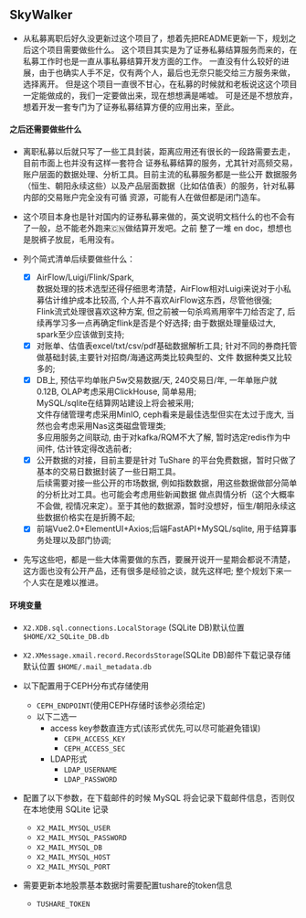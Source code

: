 ## SkyWalker
- 从私募离职后好久没更新过这个项目了，想着先把README更新一下，规划之后这个项目需要做些什么。
这个项目其实是为了证券私募结算服务而来的，在私募工作时也是一直从事私募结算开发方面的工作。
一直没有什么较好的进展，由于也确实人手不足，仅有两个人，最后也无奈只能交给三方服务来做，选择离开。
但是这个项目一直很不甘心，在私募的时候就和老板说这这个项目一定能做成的，我们一定要做出来，现在想想满是唏嘘。
可是还是不想放弃，想着开发一套专门为了证券私募结算方便的应用出来，至此。

#### 之后还需要做些什么
- 离职私募以后就只写了一些工具封装，距离应用还有很长的一段路需要去走，目前市面上也并没有这样一套符合
证券私募结算的服务，尤其针对高频交易，账户层面的数据处理、分析工具。目前主流的私募服务都是一些公开
数据服务（恒生、朝阳永续这些）以及产品层面数据（比如估值表）的服务，针对私募内部的交易账户完全没有可循
资源，可能有人在做但都是闭门造车。
  
- 这个项目本身也是针对国内的证券私募来做的，英文说明文档什么的也不会有了一般，总不能老外跑来🇨🇳做结算开发吧。之前
整了一堆 en doc，想想也是脱裤子放屁，毛用没有。

- 列个简式清单后续要做些什么：
  - [x] AirFlow/Luigi/Flink/Spark,  
        数据处理的技术选型还得仔细思考清楚，AirFlow相对Luigi来说对于小私募估计维护成本比较高, 个人并不喜欢AirFlow这东西，尽管他很强;   
        Flink流式处理很喜欢这种方案, 但之前被一句杀鸡焉用宰牛刀给否定了, 后续再学习多一点再确定flink是否是个好选择; 
        由于数据处理量级过大, spark至少应该做到支持;
  - [x] 对账单、估值表excel/txt/csv/pdf基础数据解析工具; 针对不同的券商托管做基础封装,主要针对招商/海通这两类比较典型的、文件
        数据种类又比较多的;
  - [x] DB上, 预估平均单账户5w交易数据/天, 240交易日/年, 一年单账户就0.12B, OLAP考虑采用ClickHouse, 简单易用;  
        MySQL/sqlite在结算网站建设上将会被采用;   
        文件存储管理考虑采用MinIO, ceph看来是最佳选型但实在太过于庞大, 当然也会考虑采用Nas这类磁盘管理类;  
        多应用服务之间联动, 由于对kafka/RQM不大了解, 暂时选定redis作为中间件, 估计铁定得改选前者;  
  - [x] 公开数据的对接，目前主要是针对 TuShare 的平台免费数据，暂时只做了基本的交易日数据封装了一些日期工具。  
        后续需要对接一些公开的市场数据, 例如指数数据，用这些数据做部分简单的分析比对工具。也可能会考虑用些新闻数据
        做点舆情分析（这个大概率不会做, 视情况来定）。至于其他的数据源，暂时没想好，恒生/朝阳永续这些数据价格实在是折腾不起;
  - [x] 前端Vue2.0+ElementUI+Axios;后端FastAPI+MySQL/sqlite, 用于结算事务处理以及部门协调;

- 先写这些吧，都是一些大体需要做的东西，要展开说开一星期会都说不清楚，这方面也没有公开产品，还有很多是经验之谈，就先这样吧;
  整个规划下来一个人实在是难以推进。

#### 环境变量
  - `X2.XDB.sql.connections.LocalStorage` (SQLite DB)默认位置 `$HOME/X2_SQLite_DB.db`
  - `X2.XMessage.xmail.record.RecordsStorage`(SQLite DB)邮件下载记录存储默认位置 `$HOME/.mail_metadata.db`

  - 以下配置用于CEPH分布式存储使用
    - `CEPH_ENDPOINT`(使用CEPH存储时该参必须给定)
    - 以下二选一
      - access key参数直连方式(该形式优先,可以尽可能避免错误)
        - `CEPH_ACCESS_KEY`
        - `CEPH_ACCESS_SEC`
      - LDAP形式
        - `LDAP_USERNAME`
        - `LDAP_PASSWORD`

  - 配置了以下参数，在下载邮件的时候 MySQL 将会记录下载邮件信息，否则仅在本地使用 SQLite 记录
    - `X2_MAIL_MYSQL_USER`
    - `X2_MAIL_MYSQL_PASSWORD`
    - `X2_MAIL_MYSQL_DB`
    - `X2_MAIL_MYSQL_HOST`
    - `X2_MAIL_MYSQL_PORT`

  - 需要更新本地股票基本数据时需要配置tushare的token信息
    - `TUSHARE_TOKEN`
